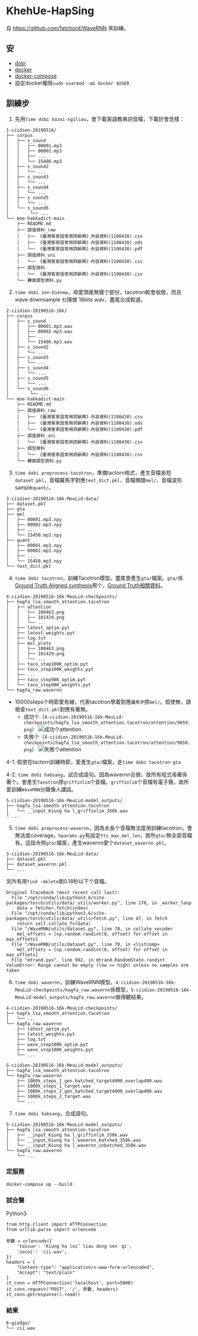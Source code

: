 # KhehUe-HapSing
自 https://github.com/fatchord/WaveRNN 來訓練。

## 安
- [dobi](https://github.com/dnephin/dobi)
- [docker](https://docs.docker.com/engine/installation/linux/docker-ce/ubuntu/)
- [docker-compose](https://docs.docker.com/compose/install/)
- 設定docker權限`sudo usermod -aG docker $USER`

## 訓練步
1. 先用`time dobi hazoi-ngiliau`，會下載客語教典詞音檔，下載好會恁樣：
```
1-ciidien-20190516/
├── corpus
│   ├── s_sound
│   │   ├── 00001.mp3
│   │   ├── 00002.mp3
│   │   ├── ...
│   │   └── 15486.mp3
│   ├── s_sound2
│   │   └── ...
│   ├── s_sound3
│   │   └── ...
│   ├── s_sound4
│   │   └── ...
│   ├── s_sound5
│   │   └── ...
│   └── s_sound6
│        └── ...
└── moe-hakkadict-main
    ├── README.md
    ├── 調值資料_raw
    │   ├── 《臺灣客家語常用詞辭典》內容資料(1100430).csv
    │   ├── 《臺灣客家語常用詞辭典》內容資料(1100430).ods
    │   └── 《臺灣客家語常用詞辭典》內容資料(1100430).pdf
    ├── 調值資料_uni
    │   └── 《臺灣客家語常用詞辭典》內容資料(1100430).csv
    ├── 調型資料
    │   └── 《臺灣客家語常用詞辭典》內容資料(1100430).csv
    └── 轉做調型資料.py
```
2. `time dobi zon-bienma`，毋愛頭尾無聲个部份，tacotron較會收斂，而且wave downsample 乜降做 16bits wav，盡尾合成較遽。
```
2-ciidien-20190516-16k/
├── corpus
│   ├── s_sound
│   │   ├── 00001.mp3.wav
│   │   ├── 00002.mp3.wav
│   │   ├── ...
│   │   └── 15486.mp3.wav
│   ├── s_sound2
│   │   └── ...
│   ├── s_sound3
│   │   └── ...
│   ├── s_sound4
│   │   └── ...
│   ├── s_sound5
│   │   └── ...
│   └── s_sound6
│        └── ...
└── moe-hakkadict-main
    ├── README.md
    ├── 調值資料_raw
    │   ├── 《臺灣客家語常用詞辭典》內容資料(1100430).csv
    │   ├── 《臺灣客家語常用詞辭典》內容資料(1100430).ods
    │   └── 《臺灣客家語常用詞辭典》內容資料(1100430).pdf
    ├── 調值資料_uni
    │   └── 《臺灣客家語常用詞辭典》內容資料(1100430).csv
    ├── 調型資料
    │   └── 《臺灣客家語常用詞辭典》內容資料(1100430).csv
    └── 轉做調型資料.py
```
3. `time dobi preprocess-tacotron`，準備tactorn格式，產生音檔長短`dataset.pkl`，音檔羅馬字對應`text_dict.pkl`、音檔頻譜`mel/`、音檔波形sample`quant/`。
```
3-ciidien-20190516-16k-MeuLid-data/
├── dataset.pkl
├── gta
├── mel
│   ├── 00001.mp3.npy
│   ├── 00002.mp3.npy
│   ├── ...
│   └── 15450.mp3.npy
├── quant
│   ├── 00001.mp3.npy
│   ├── 00002.mp3.npy
│   ├── ...
│   └── 15450.mp3.npy
└── text_dict.pkl
```
4. `time dobi tacotron`，訓練Tacotron模型。盡尾會產生`gta/`檔案。`gta/`係[Ground Truth Aligned synthesis](https://github.com/Rayhane-mamah/Tacotron-2#synthesis)用个，[Ground Truth相關資料](https://www.aptiv.com/en/insights/article/what-is-ground-truth)。
```
4-ciidien-20190516-16k-MeuLid-checkpoints/
├── hagfa_lsa_smooth_attention.tacotron
│   ├── attention
│   │   ├── 100463.png
│   │   ├── 101429.png
│   │   └── ...
│   ├── latest_optim.pyt
│   ├── latest_weights.pyt
│   ├── log.txt
│   ├── mel_plots
│   │   ├── 100463.png
│   │   ├── 101429.png
│   │   └── ...
│   ├── taco_step100K_optim.pyt
│   ├── taco_step100K_weights.pyt
│   ├── ...
│   ├── taco_step98K_optim.pyt
│   └── taco_step98K_weights.pyt
└── hagfa_raw.wavernn
```

- 10000steps个時節愛有線，代表tacotron學着對應`羅馬字`摎`mel/`。假使無，請檢查`text_dict.pkl`對應有著無。
  - 成功个（`4-ciidien-20190516-16k-MeuLid-checkpoints/hagfa_lsa_smooth_attention.tacotron/attention/9659.png`）
  ![成功个attention](tu/siingung-9659.png)
  - 失敗个（`4-ciidien-20190516-16k-MeuLid-checkpoints/hagfa_lsa_smooth_attention.tacotron/attention/9658.png`）
  ![失敗个attention](tu/siidpai-9658.png)

4-1. 假使在tactorn訓練時節，愛產生`gta/`檔案，走`time dobi tacotron-gta`

4-2. `time dobi habsang`，試合成語句。因為wavernn吂做，故所有程式毋著係著个。會產生`Tacotron`摎`griffinlim`个音檔。`griffinlim`个音檔有電子聲，故所愛訓練`WaveRNN`分聲像人講話。
```
5-ciidien-20190516-16k-MeuLid-model_outputs/
├── hagfa_lsa_smooth_attention.tacotron
│   └── __input_Kiung ha l_griffinlim_350k.wav
└ ...
```
5. `time dobi preprocess-wavernn`，因為太長个音檔無法度用訓練tacotron，會無法度coverage。`hparams.py`有設定`tts_max_mel_len`，故所`gta/`無全部音檔有。這指令照`gta/`檔案，產生wavernn愛个`dataset_wavernn.pkl`。
```
3-ciidien-20190516-16k-MeuLid-data/
├── dataset.pkl
├── dataset_wavernn.pkl
└── ...
```
另外有用`find -delete`㓾0.18秒以下个音檔。
```
Original Traceback (most recent call last):
  File "/opt/conda/lib/python3.6/site-packages/torch/utils/data/_utils/worker.py", line 178, in _worker_loop
    data = fetcher.fetch(index)
  File "/opt/conda/lib/python3.6/site-packages/torch/utils/data/_utils/fetch.py", line 47, in fetch
    return self.collate_fn(data)
  File "/WaveRNN/utils/dataset.py", line 70, in collate_vocoder
    mel_offsets = [np.random.randint(0, offset) for offset in max_offsets]
  File "/WaveRNN/utils/dataset.py", line 70, in <listcomp>
    mel_offsets = [np.random.randint(0, offset) for offset in max_offsets]
  File "mtrand.pyx", line 992, in mtrand.RandomState.randint
ValueError: Range cannot be empty (low >= high) unless no samples are taken
```
6. `time dobi wavernn`，訓練WaveRNN模型。`4-ciidien-20190516-16k-MeuLid-checkpoints/hagfa_raw.wavernn`係模型，`5-ciidien-20190516-16k-MeuLid-model_outputs/hagfa_raw.wavernn`做得聽結果。
```
4-ciidien-20190516-16k-MeuLid-checkpoints/
├── hagfa_lsa_smooth_attention.tacotron
│   └── ...
└── hagfa_raw.wavernn
    ├── latest_optim.pyt
    ├── latest_weights.pyt
    ├── log.txt
    ├── wave_step100K_optim.pyt
    ├── wave_step100K_weights.pyt
    └── ...

5-ciidien-20190516-16k-MeuLid-model_outputs/
├── hagfa_lsa_smooth_attention.tacotron
└── hagfa_raw.wavernn
    ├── 1000k_steps_1_gen_batched_target4000_overlap400.wav
    ├── 1000k_steps_1_target.wav
    ├── 1000k_steps_2_gen_batched_target4000_overlap400.wav
    ├── 1000k_steps_2_target.wav
    └── ...
```
7. `time dobi habsang`，合成語句。
```
5-ciidien-20190516-16k-MeuLid-model_outputs/
├── hagfa_lsa_smooth_attention.tacotron
│   ├── __input_Kiung ha l_griffinlim_350k.wav
│   ├── __input_Kiung ha l_wavernn_batched_350k.wav
│   └── __input_Kiung ha l_wavernn_unbatched_350k.wav
└── hagfa_raw.wavernn
    └── ...

```

### 定服務
```
docker-compose up --build
```

### 試合聲
Python3
```python3
from http.client import HTTPConnection
from urllib.parse import urlencode

參數 = urlencode({
    'toivun': 'Kiung ha loiˇ liau dong senˊ qi',
    'socoi': 'cii.wav',
})
headers = {
    "Content-type": "application/x-www-form-urlencoded",
    "Accept": "text/plain"
}
it_conn = HTTPConnection('localhost', port=5000)
it_conn.request("POST", '/', 參數, headers)
it_conn.getresponse().read()
```

### 結果
```
6-giedgo/
└── cii.wav
```
